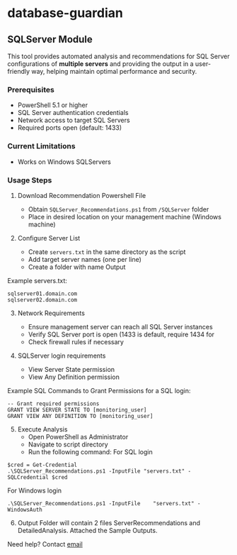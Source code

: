 # database-guardian

## SQLServer Module

This tool provides automated analysis and recommendations for SQL Server configurations of **multiple servers** and providing the output in a user-friendly way, helping maintain optimal performance and security.

### Prerequisites
- PowerShell 5.1 or higher
- SQL Server authentication credentials
- Network access to target SQL Servers
- Required ports open (default: 1433)


### Current Limitations
- Works on Windows SQLServers

### Usage Steps

1. Download Recommendation Powershell File
   - Obtain `SQLServer_Recommendations.ps1` from `/SQLServer` folder
   - Place in desired location on your management machine (Windows machine)

2. Configure Server List
   - Create `servers.txt` in the same directory as the script
   - Add target server names (one per line)
   - Create a folder with name Output

Example servers.txt:
```
sqlserver01.domain.com
sqlserver02.domain.com
```
3. Network Requirements
   - Ensure management server can reach all SQL Server instances
   - Verify SQL Server port is open (1433 is default, require 1434 for 
   - Check firewall rules if necessary

4. SQLServer login requirements
  
   - View Server State permission
   - View Any Definition permission

Example SQL Commands to Grant Permissions for a SQL login:
```
-- Grant required permissions
GRANT VIEW SERVER STATE TO [monitoring_user]
GRANT VIEW ANY DEFINITION TO [monitoring_user]
```
5. Execute Analysis
   - Open PowerShell as Administrator
   - Navigate to script directory
   - Run the following command:
For SQL login

```
$cred = Get-Credential
.\SQLServer_Recommendations.ps1 -InputFile "servers.txt" -SQLCredential $cred
```
For Windows login

```
.\SQLServer_Recommendations.ps1 -InputFile    "servers.txt" -WindowsAuth
```

6. Output Folder will contain 2 files ServerRecommendations and DetailedAnalysis. Attached the Sample Outputs.

Need help? Contact [email](kedaryarlapati@gmail.com)
